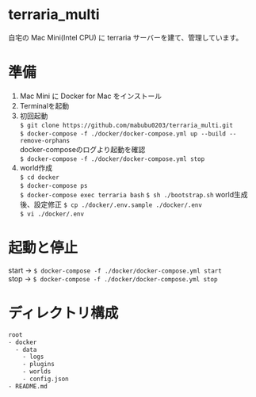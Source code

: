 # terraria_multi
自宅の Mac Mini(Intel CPU) に terraria サーバーを建て、管理しています。

# 準備
1. Mac Mini に Docker for Mac をインストール
1. Terminalを起動
1. 初回起動  
  `$ git clone https://github.com/mabubu0203/terraria_multi.git`   
  `$ docker-compose -f ./docker/docker-compose.yml up --build --remove-orphans`  
  docker-composeのログより起動を確認  
  `$ docker-compose -f ./docker/docker-compose.yml stop`
1. world作成    
  `$ cd docker`  
  `$ docker-compose ps`  
  `$ docker-compose exec terraria bash`
  `$ sh ./bootstrap.sh` 
  world生成後、設定修正
  `$ cp ./docker/.env.sample ./docker/.env`  
  `$ vi ./docker/.env`  
     

# 起動と停止
start -> `$ docker-compose -f ./docker/docker-compose.yml start`  
stop -> `$ docker-compose -f ./docker/docker-compose.yml stop`  

# ディレクトリ構成

```bash
root
- docker
  - data
    - logs
    - plugins
    - worlds
    - config.json
- README.md
```